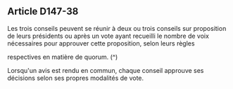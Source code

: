 ## Article D147-38

Les trois conseils peuvent se réunir à deux ou trois conseils sur proposition de leurs présidents ou après
un vote ayant recueilli le nombre de voix nécessaires pour approuver cette proposition, selon leurs règles

respectives en matière de quorum. (^)


Lorsqu'un avis est rendu en commun, chaque conseil approuve ses décisions selon ses propres modalités de
vote.

